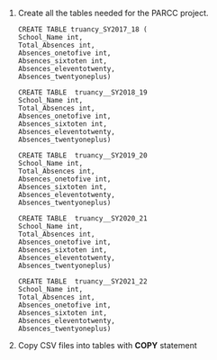 1. Create all the tables needed for the PARCC project.
    ```
    CREATE TABLE truancy_SY2017_18 (
    School_Name int,
    Total_Absences int,
    Absences_onetofive int,
    Absences_sixtoten int,	
    Absences_eleventotwenty,
    Absences_twentyoneplus)
    ```
    ```
    CREATE TABLE  truancy__SY2018_19
    School_Name int,
    Total_Absences int,
    Absences_onetofive int,
    Absences_sixtoten int,	
    Absences_eleventotwenty,
    Absences_twentyoneplus)
    ```
    ```
    CREATE TABLE  truancy__SY2019_20
    School_Name int,
    Total_Absences int,
    Absences_onetofive int,
    Absences_sixtoten int,	
    Absences_eleventotwenty,
    Absences_twentyoneplus)
    ```
    ```
    CREATE TABLE  truancy__SY2020_21
    School_Name int,
    Total_Absences int,
    Absences_onetofive int,
    Absences_sixtoten int,	
    Absences_eleventotwenty,
    Absences_twentyoneplus)
    ```
    ```
    CREATE TABLE  truancy__SY2021_22
    School_Name int,
    Total_Absences int,
    Absences_onetofive int,
    Absences_sixtoten int,	
    Absences_eleventotwenty,
    Absences_twentyoneplus)
    ```
2. Copy CSV files into tables with **COPY** statement
